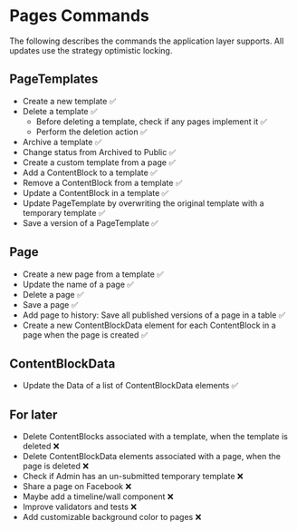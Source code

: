 # Pages Commands
The following describes the commands the application layer supports. 
All updates use the strategy optimistic locking.

## PageTemplates
- Create a new template ✅
- Delete a template ✅
  - Before deleting a template, check if any pages implement it ✅
  - Perform the deletion action ✅
- Archive a template ✅
- Change status from Archived to Public ✅
- Create a custom template from a page ✅
- Add a ContentBlock to a template ✅
- Remove a ContentBlock from a template ✅
- Update a ContentBlock in a template ✅
- Update PageTemplate by overwriting the original template with a temporary template ✅
- Save a version of a PageTemplate ✅

## Page
- Create a new page from a template ✅
- Update the name of a page ✅
- Delete a page ✅
- Save a page ✅
- Add page to history: Save all published versions of a page in a table ✅
- Create a new ContentBlockData element for each ContentBlock in a page when the page is created ✅

## ContentBlockData
- Update the Data of a list of ContentBlockData elements ✅

## For later
- Delete ContentBlocks associated with a template, when the template is deleted ❌
- Delete ContentBlockData elements associated with a page, when the page is deleted ❌
- Check if Admin has an un-submitted temporary template ❌
- Share a page on Facebook ❌
- Maybe add a timeline/wall component ❌ 
- Improve validators and tests ❌
- Add customizable background color to pages ❌